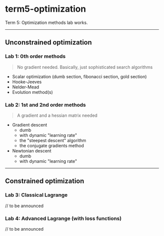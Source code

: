 # term5-optimization
Term 5: Optimization methods lab works.

---
## Unconstrained optimization

### Lab 1: 0th order methods 
> No gradient needed. Basically, just sophisticated search algorithms
* Scalar optimization (dumb section, fibonacci section, gold section)
* Hooke-Jeeves
* Nelder-Mead
* Evolution method(s)

### Lab 2: 1st and 2nd order methods
> A gradient and a hessian matrix needed
* Gradient descent
  * dumb
  * with dynamic "learning rate"
  * the "steepest descent" algorithm
  * the conjugate gradients method
* Newtonian descent
  * dumb
  * with dynamic "learning rate"
---
## Constrained optimization

### Lab 3: Classical Lagrange
// to be announced

### Lab 4: Advanced Lagrange (with loss functions)
// to be announced